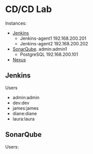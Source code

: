 # CD/CD Lab


Instances:
- [Jenkins](http://192.168.200.200:8080)
  - Jenkins-agent1 192.168.200.201
  - Jenkins-agent2 192.168.200.202
- [SonarQube](http://192.168.200.100:9000). admin:admin1
  - PostgreSQL 192.168.200.101
- [Nexus](http://192.168.200.110:8081)

## Jenkins

Users
- admin:admin
- dev:dev
- james:james
- diane:diane
- laura:laura

## SonarQube

Users:
